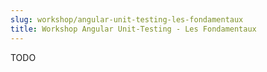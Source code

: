 ```yaml
---
slug: workshop/angular-unit-testing-les-fondamentaux
title: Workshop Angular Unit-Testing - Les Fondamentaux
---
```


TODO
